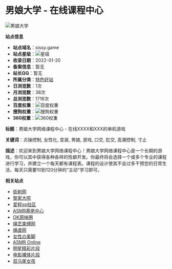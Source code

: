 # 男娘大学 - 在线课程中心

![男娘大学](https://mini.s-shot.ru/1024x768/PNG/800/?https://sissy.game/usr/college/index.html)

**站点信息**

- **站点域名**：sissy.game
- **站点星级**：![星级](https://dahuangba.com/templates/antidote/images/star/5.png)
- **收录日期**：2022-01-20
- **备案信息**：暂无
- **站长QQ**：暂无
- **所属分类**：[特色好站](https://dahuangba.com/sort/tshz.html)
- **日浏览数**：1次
- **月浏览数**：38次
- **总浏览数**：1718次
- **百度权重**：![百度权重](https://baidurank.aizhan.com/api/mbr?domain=sissy.game&style=images)
- **搜狗权重**：![搜狗权重](https://sogourank.aizhan.com/api/br?domain=sissy.game&type=sogou)
- **360权重**：![360权重](https://sorank.aizhan.com/api/br?domain=sissy.game&type=360)

**标题**：男娘大学网络课程中心 - 在线XXXX和XXX的单机游戏

**关键词**：贞操控制, 女性化, 变装, 男娘, 游戏, 口交, 肛交, 高潮控制, 寸止

**描述**：欢迎来到男娘大学网络课程中心！男娘大学网络课程中心是一个长期的游戏，你可以其中获得各种各样的性癖开发。你最终将会选择一个或多个专业的课程进行学习，并建立一个每天都有课程表。课程的设计使其不会过多干预您的日常生活，每天只需要10到120分钟的“主动”学习即可。

**相关站点**

- [街射网](https://99jse.com)
- [黎家大院](https://ljdy.cc)
- [爱程sp社区](https://www.nowspank.com)
- [ASMR基佬中心](https://www.asmrgay.com/?ref=dahuangba.com)
- [OK原味圈](https://ywywywyw.cn)
- [绳艺束缚网](https://shengyishufu.com)
- [绳虐网](https://shengnue123.com)
- [女性の美脚](https://legs.a-hadaka.jp)
- [ASMR Online](https://asmr-300.com/?ref=dahuangba.com)
- [明星精彩片段](https://videocelebs.net)
- [电影裸体片段](https://searchcelebrityhd.com)
- [双马尾女孩](http://twintail-japan.com)